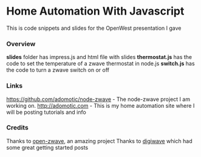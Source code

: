 # Home Automation With Javascript

This is code snippets and slides for the OpenWest presentation I gave

### Overview

__slides__ folder has impress.js and html file with slides
__thermostat.js__ has the code to set the temperature of a zwave thermostat in node.js
__switch.js__ has the code to turn a zwave switch on or off

### Links

https://github.com/adomotic/node-zwave - The node-zwave project I am working on.
http://adomotic.com - This is my home automation site where I will be posting tutorials and info

### Credits

Thanks to [open-zwave](https://code.google.com/p/open-zwave/), an amazing project
Thanks to [digiwave](http://www.digiwave.dk/en/programming/an-introduction-to-z-wave-programming-in-c/) which had some great getting started posts


